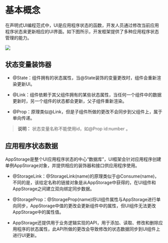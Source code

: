 # 基本概念

在声明式UI编程范式中，UI是应用程序状态的函数，开发人员通过修改当前应用程序状态来更新相应的UI界面。如下图所示，开发框架提供了多种应用程序状态管理的能力。


![](figures/CoreSpec_figures_state-mgmt-overview.png)


## 状态变量装饰器

- @State：组件拥有的状态属性，当@State装饰的变量更改时，组件会重新渲染更新UI。

- @Link：组件依赖于其父组件拥有的某些状态属性，当任何一个组件中的数据更新时，另一个组件的状态都会更新，父子组件重新渲染。

- @Prop：原理类似@Link，但是子组件所做的更改不会同步到父组件上，属于单向传递。
> **说明：**
> 状态变量名称不能使用id，如@Prop id:number 。


## 应用程序状态数据

AppStorage是整个UI应用程序状态的中心“数据库”，UI框架会针对应用程序创建单例AppStorage对象，并提供相应的装饰器和接口供应用程序使用。

- @StorageLink：@StorageLink(name)的原理类似于@Consume(name)，不同的是，该给定名称的链接对象是从AppStorage中获得的，在UI组件和AppStorage之间建立双向绑定同步数据。

- @StorageProp：@StorageProp(name)将UI组件属性与AppStorage进行单向同步，AppStorage中值的更改会更新组件中的属性，但UI组件无法更改AppStorage中的属性值。

- AppStorage还提供用于业务逻辑实现的API，用于添加、读取、修改和删除应用程序的状态属性，此API所做的更改会导致修改的状态数据同步到UI组件上进行UI更新。

